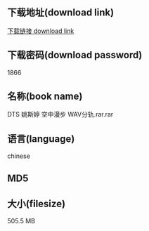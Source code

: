 ## 下载地址(download link)
[下载链接 download link](https://tutu365.netlify.app/?s=DTS+%E5%A7%9A%E6%96%AF%E5%A9%B7+%E7%A9%BA%E4%B8%AD%E6%BC%AB%E6%AD%A5+WAV%E5%88%86%E8%BD%A8.rar)

## 下载密码(download password)
1866

## 名称(book name)
DTS 姚斯婷 空中漫步 WAV分轨.rar.rar

## 语言(language)
chinese

## MD5


## 大小(filesize)
505.5 MB
